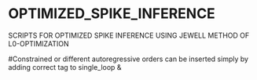 # OPTIMIZED_SPIKE_INFERENCE
SCRIPTS FOR OPTIMIZED SPIKE INFERENCE USING JEWELL METHOD OF L0-OPTIMIZATION

#Constrained or different autoregressive orders can be inserted simply by adding correct tag to single_loop & 
